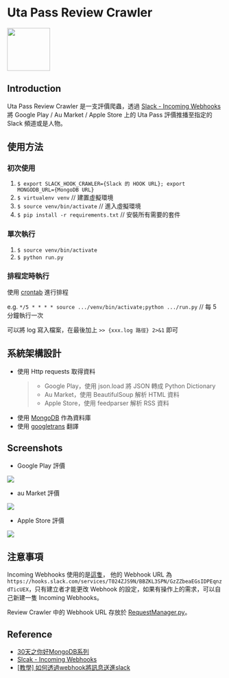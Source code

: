 Uta Pass Review Crawler
===============================

<img src="https://img.au-market.com/mapi/pc_icon/39767/3976700000002/100211_116788.png" width="100">

Introduction
---

Uta Pass Review Crawler 是一支評價爬蟲，透過 [Slack - Incoming Webhooks](https://api.slack.com/incoming-webhooks) 將 Google Play / Au Market / Apple Store 上的 Uta Pass 評價推播至指定的 Slack 頻道或是人物。 


使用方法
---

### 初次使用

1. `$ export SLACK_HOOK_CRAWLER={Slack 的 HOOK URL}; export MONGODB_URL={MongoDB URL}`
2. `$ virtualenv venv`   // 建置虛擬環境
3. `$ source venv/bin/activate`   // 進入虛擬環境
4. `$ pip install -r requirements.txt`    // 安裝所有需要的套件

### 單次執行 
1. `$ source venv/bin/activate`
2. `$ python run.py`

### 排程定時執行

使用 [crontab](http://linux.vbird.org/linux_basic/0430cron.php#crontab) 進行排程

e.g. `*/5 * * * * source .../venv/bin/activate;python .../run.py` // 每 5 分鐘執行一次

可以將 log 寫入檔案，在最後加上 `>> {xxx.log 路徑} 2>&1` 即可

系統架構設計
---

+ 使用 Http requests 取得資料
    > - Google Play，使用 json.load 將 JSON 轉成 Python Dictionary
    > - Au Market，使用 BeautifulSoup 解析 HTML 資料
    > - Apple Store，使用 feedparser 解析 RSS 資料
+ 使用 [MongoDB](https://www.mongodb.com/) 作為資料庫 
+ 使用 [googletrans](https://pypi.org/project/googletrans/) 翻譯

Screenshots
---

 - Google Play 評價
 
 <img src="https://imgur.com/qOQHobW.png">
 
 
 - au Market 評價
 
 <img src="https://imgur.com/2u4RSDd.png">
 
 
 - Apple Store 評價
 
 <img src="https://imgur.com/0aTImzb.png">
 
 注意事項
 ---
 
Incoming Webhooks 使用的是[這隻](https://kkbox.slack.com/services/BBZKL3SPN)， 他的 Webhook URL 為 `https://hooks.slack.com/services/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`，只有建立者才能更改 Webhook 的設定，如果有操作上的需求，可以自己新建一隻 Incoming Webhooks。
 
Review Crawler 中的 Webhook URL 存放於 [RequestManager.py](/up-review-crawler/RequestManager.py)。
 
Reference
---

 - [30天之你好MongoDB系列](https://ithelp.ithome.com.tw/users/20089358/ironman/1064)
 - [Slcak - Incoming Webhooks](https://api.slack.com/incoming-webhooks)
 - [[教學] 如何透過webhook將訊息送進slack](https://xenby.com/b/139-%E6%95%99%E5%AD%B8-%E5%A6%82%E4%BD%95%E9%80%8F%E9%81%8Ewebhook%E5%B0%87%E8%A8%8A%E6%81%AF%E9%80%81%E9%80%B2slack)
